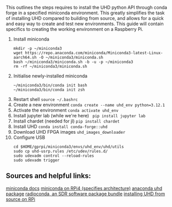 This outlines the steps requires to install the UHD python API through conda forge in a specified miniconda environment. This greatly simplifies the task of installing UHD compared to building from source, and allows for a quick and easy way to create and test new environments. This guide will contain specifics to creating the working environment on a Raspberry Pi.

1. Install miniconda
	```
	mkdir -p ~/miniconda3
	wget https://repo.anaconda.com/miniconda/Miniconda3-latest-Linux-aarch64.sh -O ~/miniconda3/miniconda.sh
	bash ~/miniconda3/miniconda.sh -b -u -p ~/miniconda3
	rm -rf ~/miniconda3/miniconda.sh
	```
2. Initialise newly-installed miniconda
	```
	~/miniconda3/bin/conda init bash
	~/miniconda3/bin/conda init zsh
	```
1. Restart shell 
	 `source ~/.bashrc`
4. Create a new environment
	`conda create --name uhd_env python=3.12.1`
5. Activate the environment
	`conda activate uhd_env`
6. Install jupyter lab (while we're here)
	` pip install jupyter lab`
7. Install chardet (needed for jl)
	`pip install chardet`
8. Install UHD
	`conda install conda-forge::uhd`
9. Download UHD FPGA images
	`uhd_images_downloader`
10. Configure USB
	```
	cd $HOME/gprpi/miniconda3/envs/uhd_env/uhd/utils
	sudo cp uhd-usrp.rules /etc/udev/rules.d/
	sudo udevadm control --reload-rules
	sudo udevadm trigger
	```

## Sources and helpful links:
[miniconda docs](https://docs.conda.io/projects/miniconda/en/latest/)
[miniconda on RPi4 (specifies architecture)](https://forums.raspberrypi.com/viewtopic.php?t=316338)
[anaconda uhd package](https://anaconda.org/conda-forge/uhd)
[radioconda, an SDR software package bundle](https://github.com/ryanvolz/radioconda)
[installing UHD from source on RPi](https://www.radiosrs.net/installing_uhd_gnuradio.html)



